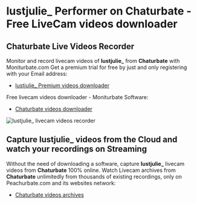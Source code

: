 # lustjulie_ Performer on Chaturbate - Free LiveCam videos downloader

## Chaturbate Live Videos Recorder

Monitor and record livecam videos of **lustjulie_** from **Chaturbate** with Moniturbate.com
Get a premium trial for free by just and only registering with your Email address:
* [lustjulie_ Premium videos downloader](https://moniturbate.com/request-demo-licence-key.html)

Free livecam videos downloader - Moniturbate Software:
* [Chaturbate videos downloader](https://moniturbate.com/moniturbate-download-software.html)

![lustjulie_ livecam videos recorder](https://peachurnet.com/templates/moniturbate-software.png)


## Capture lustjulie_ videos from the Cloud and watch your recordings on Streaming

Without the need of downloading a software, capture **lustjulie_** livecam videos from **Chaturbate** 100% online.
Watch Livecam archives from **Chaturbate** unlimitedly from thousands of existing recordings, only on Peachurbate.com and its websites network:
* [Chaturbate videos archives](https://peachurnet.com/)